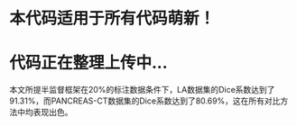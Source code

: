 # 本代码适用于所有代码萌新！
# 代码正在整理上传中...
本文所提半监督框架在20%的标注数据条件下，LA数据集的Dice系数达到了91.31%，而PANCREAS-CT数据集的Dice系数达到了80.69%，这在所有对比方法中均表现出色。
